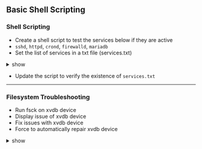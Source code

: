 ## Basic Shell Scripting

### Shell Scripting
- Create a shell script to test the services below if they are active
- `sshd`, `httpd`, `crond`, `firewalld`, `mariadb`
- Set the list of services in a txt file (services.txt)

<details><summary>show</summary>
<p>

```bash
#!/bin/bash

for services in $(cat services.txt); do
    sudo systemctl status $service | grep --quiet "running"
    if [ $? -eq 0 ]; then
        echo $service "is Active"
    else
        echo $service "is Inactive or Not Installed"
    fi
done
```

</p>
</details>

- Update the script to verify the existence of `services.txt`
---

### Filesystem Troubleshooting
- Run fsck on xvdb device
- Display issue of xvdb device
- Fix issues with xvdb device
- Force to automatically repair xvdb device

<details><summary>show</summary>
<p>

```bash
sudo umount /dev/xvdb
sudo fsck -n /dev/xvdb
sudo fsck -y /dev/xvdb
sudo fsck -af /dev/xvdb
```

</p>
</details>
